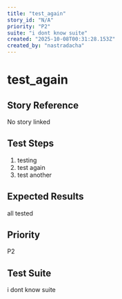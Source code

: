 ```yaml
---
title: "test_again"
story_id: "N/A"
priority: "P2"
suite: "i dont know suite"
created: "2025-10-08T00:31:28.153Z"
created_by: "nastradacha"
---
```


# test_again

## Story Reference
No story linked

## Test Steps
1. testing
2. test again
3. test another

## Expected Results
all tested

## Priority
P2

## Test Suite
i dont know suite
